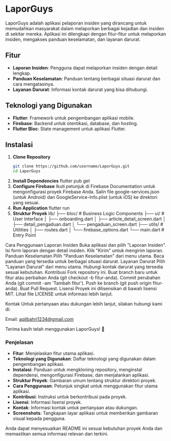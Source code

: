 # LaporGuys

LaporGuys adalah aplikasi pelaporan insiden yang dirancang untuk memudahkan masyarakat dalam melaporkan berbagai kejadian dan insiden di sekitar mereka. Aplikasi ini dilengkapi dengan fitur-fitur untuk melaporkan insiden, mengakses panduan keselamatan, dan layanan darurat.

## Fitur

- **Laporan Insiden**: Pengguna dapat melaporkan insiden dengan detail lengkap.
- **Panduan Keselamatan**: Panduan tentang berbagai situasi darurat dan cara mengatasinya.
- **Layanan Darurat**: Informasi kontak darurat yang bisa dihubungi.

## Teknologi yang Digunakan

- **Flutter**: Framework untuk pengembangan aplikasi mobile.
- **Firebase**: Backend untuk otentikasi, database, dan hosting.
- **Flutter Bloc**: State management untuk aplikasi Flutter.

## Instalasi

1. **Clone Repository**
   ```sh
   git clone https://github.com/username/LaporGuys.git
   cd LaporGuys
2. **Install Dependencies**
   flutter pub get
3. **Configure Firebase**
Ikuti petunjuk di Firebase Documentation untuk mengonfigurasi proyek Firebase Anda.
Salin file google-services.json (untuk Android) dan GoogleService-Info.plist (untuk iOS) ke direktori yang sesuai.
4. **Run Application**
   flutter run
5. **Struktur Proyek**
   lib/
├── bloc/               # Business Logic Components
├── ui/                 # User Interface
│   ├── onboarding.dart
│   ├── article_detail_screen.dart
│   ├── detail_pengaduan.dart
│   └── pengaduan_screen.dart
├── utils/              # Utilities
│   ├── routes.dart
│   └── firebase_options.dart
└── main.dart           # Entry Point

Cara Penggunaan
Laporan Insiden
Buka aplikasi dan pilih "Laporan Insiden".
Isi form laporan dengan detail insiden.
Klik "Kirim" untuk mengirim laporan.
Panduan Keselamatan
Pilih "Panduan Keselamatan" dari menu utama.
Baca panduan yang tersedia untuk berbagai situasi darurat.
Layanan Darurat
Pilih "Layanan Darurat" dari menu utama.
Hubungi kontak darurat yang tersedia sesuai kebutuhan.
Kontribusi
Fork repository ini.
Buat branch baru untuk fitur atau perbaikan Anda (git checkout -b fitur-anda).
Commit perubahan Anda (git commit -am 'Tambah fitur').
Push ke branch (git push origin fitur-anda).
Buat Pull Request.
Lisensi
Proyek ini dilisensikan di bawah lisensi MIT. Lihat file LICENSE untuk informasi lebih lanjut.

Kontak
Untuk pertanyaan atau dukungan lebih lanjut, silakan hubungi kami di:

Email: aqilbahri1234@gmail.com

Terima kasih telah menggunakan LaporGuys! 🚀
### Penjelasan
- **Fitur**: Menjelaskan fitur utama aplikasi.
- **Teknologi yang Digunakan**: Daftar teknologi yang digunakan dalam pengembangan aplikasi.
- **Instalasi**: Panduan untuk mengkloning repository, menginstal dependensi, mengonfigurasi Firebase, dan menjalankan aplikasi.
- **Struktur Proyek**: Gambaran umum tentang struktur direktori proyek.
- **Cara Penggunaan**: Petunjuk singkat untuk menggunakan fitur utama aplikasi.
- **Kontribusi**: Instruksi untuk berkontribusi pada proyek.
- **Lisensi**: Informasi lisensi proyek.
- **Kontak**: Informasi kontak untuk pertanyaan atau dukungan.
- **Screenshots**: Tangkapan layar aplikasi untuk memberikan gambaran visual kepada pengguna.

Anda dapat menyesuaikan README ini sesuai kebutuhan proyek Anda dan memastikan semua informasi relevan dan terkini.

